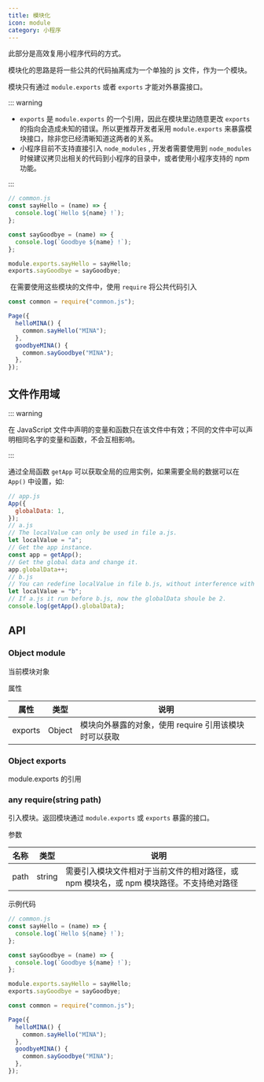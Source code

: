 ```yaml
---
title: 模块化
icon: module
category: 小程序
---
```


此部分是高效复用小程序代码的方式。<Badge text="重要" type="error" />

模块化的思路是将一些公共的代码抽离成为一个单独的 js 文件，作为一个模块。

模块只有通过 `module.exports` 或者 `exports` 才能对外暴露接口。

<!-- more -->

::: warning

- `exports` 是 `module.exports` 的一个引用，因此在模块里边随意更改 `exports` 的指向会造成未知的错误。所以更推荐开发者采用 `module.exports` 来暴露模块接口，除非您已经清晰知道这两者的关系。
- 小程序目前不支持直接引入 `node_modules` , 开发者需要使用到 `node_modules` 时候建议拷贝出相关的代码到小程序的目录中，或者使用小程序支持的 npm 功能。

:::

```js
// common.js
const sayHello = (name) => {
  console.log(`Hello ${name} !`);
};

const sayGoodbye = (name) => {
  console.log(`Goodbye ${name} !`);
};

module.exports.sayHello = sayHello;
exports.sayGoodbye = sayGoodbye;
```

​ 在需要使用这些模块的文件中，使用 `require` 将公共代码引入

```js
const common = require("common.js");

Page({
  helloMINA() {
    common.sayHello("MINA");
  },
  goodbyeMINA() {
    common.sayGoodbye("MINA");
  },
});
```

## 文件作用域 <Badge text="务必理解" type="error" />

::: warning

在 JavaScript 文件中声明的变量和函数只在该文件中有效；不同的文件中可以声明相同名字的变量和函数，不会互相影响。

:::

通过全局函数 `getApp` 可以获取全局的应用实例，如果需要全局的数据可以在 `App()` 中设置，如:

```js
// app.js
App({
  globalData: 1,
});
// a.js
// The localValue can only be used in file a.js.
let localValue = "a";
// Get the app instance.
const app = getApp();
// Get the global data and change it.
app.globalData++;
// b.js
// You can redefine localValue in file b.js, without interference with the localValue in a.js.
let localValue = "b";
// If a.js it run before b.js, now the globalData shoule be 2.
console.log(getApp().globalData);
```

## API

### Object module

当前模块对象

属性

| 属性    | 类型   | 说明                                                  |
| ------- | ------ | ----------------------------------------------------- |
| exports | Object | 模块向外暴露的对象，使用 require 引用该模块时可以获取 |

### Object exports

module.exports 的引用

### any require(string path)

引入模块。返回模块通过 `module.exports` 或 `exports` 暴露的接口。

参数

| 名称 | 类型   | 说明                                                                                     |
| ---- | ------ | ---------------------------------------------------------------------------------------- |
| path | string | 需要引入模块文件相对于当前文件的相对路径，或 npm 模块名，或 npm 模块路径。不支持绝对路径 |

示例代码

```js
// common.js
const sayHello = (name) => {
  console.log(`Hello ${name} !`);
};

const sayGoodbye = (name) => {
  console.log(`Goodbye ${name} !`);
};

module.exports.sayHello = sayHello;
exports.sayGoodbye = sayGoodbye;
```

```js
const common = require("common.js");

Page({
  helloMINA() {
    common.sayHello("MINA");
  },
  goodbyeMINA() {
    common.sayGoodbye("MINA");
  },
});
```
